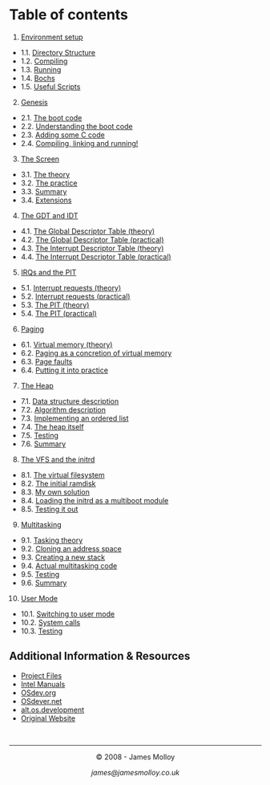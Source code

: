 # Table of contents
1. [Environment setup](/chapters/01-environment-setup.md)
- 1.1. [Directory Structure](/chapters/01-environment-setup.md#11-directory-structure)
- 1.2. [Compiling](/chapters/01-environment-setup.md#12-compiling)
- 1.3. [Running](/chapters/01-environment-setup.md#13-running)
- 1.4. [Bochs](/chapters/01-environment-setup.md#14-bochs)
- 1.5. [Useful Scripts](/chapters/01-environment-setup.md#15-useful-scripts)
2. [Genesis](/chapters/02-genesis.md)
- 2.1. [The boot code](/chapters/02-genesis.md#21-the-boot-code)
- 2.2. [Understanding the boot code](/chapters/02-genesis.md#22-understanding-the-boot-code)
- 2.3. [Adding some C code](/chapters/02-genesis.md#23-adding-some-c-code)
- 2.4. [Compiling, linking and running!](/chapters/02-genesis.md#24-compiling-linking-and-running)
3. [The Screen](/chapters/03-screen.md)
- 3.1. [The theory](/chapters/03-screen.md#)
- 3.2. [The practice](/chapters/03-screen.md#)
- 3.3. [Summary](/chapters/03-screen.md#)
- 3.4. [Extensions](/chapters/03-screen.md#)
4. [The GDT and IDT](/chapters/04-gdt-and-idt.md)
- 4.1. [The Global Descriptor Table (theory)](/chapters/04-gdt-and-idt.md#41-the-global-descriptor-table-theory)
- 4.2. [The Global Descriptor Table (practical)](/chapters/04-gdt-and-idt.md#42-the-global-descriptor-table-practical)
- 4.3. [The Interrupt Descriptor Table (theory)](/chapters/04-gdt-and-idt.md#43-the-interrupt-descriptor-table-theory)
- 4.4. [The Interrupt Descriptor Table (practical)](/chapters/04-gdt-and-idt.md#44-the-interrupt-descriptor-table-practical)
5. [IRQs and the PIT](/chapters/05-irq-and-pit.md)
- 5.1. [Interrupt requests (theory)](/chapters/05-irq-and-pit.md#51-interrupt-requests-theory)
- 5.2. [Interrupt requests (practical)](/chapters/05-irq-and-pit.md#52-interrupt-requests-practical)
- 5.3. [The PIT (theory)](/chapters/05-irq-and-pit.md#53-the-pit-theory)
- 5.4. [The PIT (practical)](/chapters/05-irq-and-pit.md#54-the-pit-practical)
6. [Paging](/chapters/06-paging.md)
- 6.1. [Virtual memory (theory)](/chapters/06-paging.md#61-virtual-memory-theory)
- 6.2. [Paging as a concretion of virtual memory](/chapters/06-paging.md#62-paging-as-a-concretion-of-virtual-memory)
- 6.3. [Page faults](/chapters/06-paging.md#63-page-faults)
- 6.4. [Putting it into practice](/chapters/06-paging.md#64-putting-it-into-practice)
7. [The Heap](/chapters/07-heap.md)
- 7.1. [Data structure description](/chapters/07-heap.md#71-data-structure-description)
- 7.2. [Algorithm description](/chapters/07-heap.md#72-algorithm-description)
- 7.3. [Implementing an ordered list](/chapters/07-heap.md#73-implementing-an-ordered-list)
- 7.4. [The heap itself](/chapters/07-heap.md#74-the-heap-itself)
- 7.5. [Testing](/chapters/07-heap.md#75-testing)
- 7.6. [Summary](/chapters/07-heap.md#76-summary)
8. [The VFS and the initrd](/chapters/08-vfs-and-initrd.md)
- 8.1. [The virtual filesystem](/chapters/08-vfs-and-initrd.md#81-the-virtual-filesystem)
- 8.2. [The initial ramdisk](/chapters/08-vfs-and-initrd.md#82-the-initial-ramdisk)
- 8.3. [My own solution](/chapters/08-vfs-and-initrd.md#83-my-own-solution)
- 8.4. [Loading the initrd as a multiboot module](/chapters/08-vfs-and-initrd.md#84-loading-the-initrd-as-a-multiboot-module)
- 8.5. [Testing it out](/chapters/08-vfs-and-initrd.md#85-testing-it-out)
9. [Multitasking](/chapters/09-multitasking.md)
- 9.1. [Tasking theory](/chapters/09-multitasking.md#91-tasking-theory)
- 9.2. [Cloning an address space](/chapters/09-multitasking.md#92-cloning-an-address-space)
- 9.3. [Creating a new stack](/chapters/09-multitasking.md#93-creating-a-new-stack)
- 9.4. [Actual multitasking code](/chapters/09-multitasking.md#94-actual-multitasking-code)
- 9.5. [Testing](/chapters/09-multitasking.md#95-testing)
- 9.6. [Summary](/chapters/09-multitasking.md#96-summary)
10. [User Mode](/chapters/10-user-mode.md)
- 10.1. [Switching to user mode](/chapters/10-user-mode.md#101-switching-to-user-mode)
- 10.2. [System calls](/chapters/10-user-mode.md#102-system-calls)
- 10.3. [Testing](/chapters/10-user-mode.md#103-testing)


## Additional Information & Resources
- [Project Files](https://github.com/Exclavia/Kernel-Dev/blob/main/files/)
- [Intel Manuals](https://www.intel.com/content/www/us/en/developer/articles/technical/intel-sdm.html)
- [OSdev.org](https://wiki.osdev.org/Expanded_Main_Page)
- [OSdever.net](http://www.osdever.net/tutorials/)
- [alt.os.development](https://groups.google.com/g/alt.os.development)
- [Original Website](http://www.jamesmolloy.co.uk/tutorial_html/)


<br>

___

<p align="center">© 2008 - James Molloy</p>
<p align="center"><i>james@jamesmolloy.co.uk</i></p>
